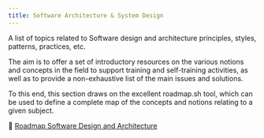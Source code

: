 ```yaml
---
title: Software Architecture & System Design
---
```


A list of topics related to Software design and architecture principles, styles, patterns, practices, etc.

The aim is to offer a set of introductory resources on the various notions and concepts in the field to support training and self-training activities, as well as to provide a non-exhaustive list of the main issues and solutions.

To this end, this section draws on the excellent roadmap.sh tool, which can be used to define a complete map of the concepts and notions relating to a given subject.

:link: [Roadmap Software Design and Architecture](https://roadmap.sh/r/software-design-and-architecture-qnur8)